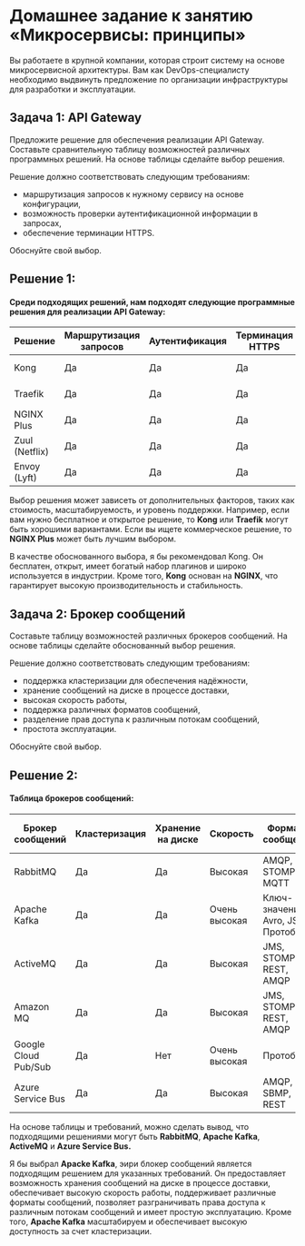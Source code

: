 # Домашнее задание к занятию «Микросервисы: принципы»

Вы работаете в крупной компании, которая строит систему на основе микросервисной архитектуры.
Вам как DevOps-специалисту необходимо выдвинуть предложение по организации инфраструктуры для разработки и эксплуатации.

## Задача 1: API Gateway 

Предложите решение для обеспечения реализации API Gateway. Составьте сравнительную таблицу возможностей различных программных решений. На основе таблицы сделайте выбор решения.

Решение должно соответствовать следующим требованиям:
- маршрутизация запросов к нужному сервису на основе конфигурации,
- возможность проверки аутентификационной информации в запросах,
- обеспечение терминации HTTPS.

Обоснуйте свой выбор.
 
## Решение 1: 
 
#### **Среди подходящих решений, нам подходят следующие программные решения для реализации API Gateway:**
  
| Решение          | Маршрутизация запросов | Аутентификация | Терминация HTTPS | Стоимость/Бесплатность |
|------------------|------------------------|----------------|------------------|-------------------------|
| Kong             | Да                     | Да             | Да               | Бесплатно (Open Source)  |
| Traefik          | Да                     | Да             | Да               | Бесплатно (Open Source)  |
| NGINX Plus       | Да                     | Да             | Да               | Коммерческая            |
| Zuul (Netflix)   | Да                     | Да             | Да               | Бесплатно (Open Source)  |
| Envoy (Lyft)     | Да                     | Да             | Да               | Бесплатно (Open Source)  |

Выбор решения может зависеть от дополнительных факторов, таких как стоимость, масштабируемость, и уровень поддержки. Например, если вам нужно бесплатное и открытое решение, то **Kong** или **Traefik** могут быть хорошими вариантами. Если вы ищете коммерческое решение, то **NGINX Plus** может быть лучшим выбором.

В качестве обоснованного выбора, я бы рекомендовал Kong. Он бесплатен, открыт, имеет богатый набор плагинов и широко используется в индустрии. Кроме того, **Kong** основан на **NGINX**, что гарантирует высокую производительность и стабильность.

## Задача 2: Брокер сообщений

Составьте таблицу возможностей различных брокеров сообщений. На основе таблицы сделайте обоснованный выбор решения.

Решение должно соответствовать следующим требованиям:
- поддержка кластеризации для обеспечения надёжности,
- хранение сообщений на диске в процессе доставки,
- высокая скорость работы,
- поддержка различных форматов сообщений,
- разделение прав доступа к различным потокам сообщений,
- простота эксплуатации.

Обоснуйте свой выбор.

## Решение 2: 

#### **Таблица брокеров сообщений:**
| Брокер сообщений | Кластеризация | Хранение на диске | Скорость | Форматы сообщений | Разделение прав доступа | Простота эксплуатации |
|---|---|---|---|---|---|---|
| RabbitMQ | Да | Да | Высокая | AMQP, STOMP, MQTT | Да | Средняя |
| Apache Kafka | Да | Да | Очень высокая | Ключ-значение, Avro, JSON, Протобуф | Да | Высокая |
| ActiveMQ | Да | Да | Высокая | JMS, STOMP, REST, AMQP | Да | Высокая |
| Amazon MQ | Да | Да | Высокая | JMS, STOMP, REST, AMQP | Да | Высокая |
| Google Cloud Pub/Sub | Да | Нет | Очень высокая | Протобуф | Да | Очень высокая |
| Azure Service Bus | Да | Да | Высокая | AMQP, SBMP, REST | Да | Высокая |

На основе таблицы и требований, можно сделать вывод, что подходящими решениями могут быть **RabbitMQ**, **Apache Kafka**, **ActiveMQ** и **Azure Service Bus.**

Я бы выбрал **Apacke Kafka**, эири блокер сообщений является подходящим решением для указанных требований. Он предоставляет возможность хранения сообщений на диске в процессе доставки, обеспечивает высокую скорость работы, поддерживает различные форматы сообщений, позволяет разграничивать права доступа к различным потокам сообщений и имеет простую эксплуатацию. Кроме того, **Apache Kafka** масштабируем и обеспечивает высокую доступность за счет кластеризации.

